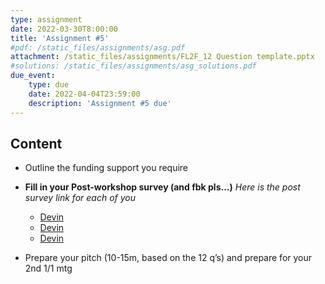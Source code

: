 ```yaml
---
type: assignment
date: 2022-03-30T8:00:00
title: 'Assignment #5'
#pdf: /static_files/assignments/asg.pdf
attachment: /static_files/assignments/FL2F_12 Question template.pptx
#solutions: /static_files/assignments/asg_solutions.pdf
due_event: 
    type: due
    date: 2022-04-04T23:59:00
    description: 'Assignment #5 due'
---
```

## Content
- Outline the funding support you require
- **Fill in your Post-workshop survey (and fbk pls…)**
  *Here is the post survey link for each of you*
  * [Devin](https://arxiv.org/pdf/2107.02299.pdf)
  * [Devin](https://arxiv.org/pdf/2107.02299.pdf)
  * [Devin](https://arxiv.org/pdf/2107.02299.pdf)
  
- Prepare your pitch (10-15m, based on the 12 q’s) and prepare for your 2nd 1/1 mtg



